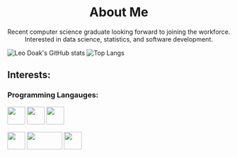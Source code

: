 <h1 style="text-align:center;">About Me</h1>
<p style="text-align:center;">Recent computer science graduate looking forward to joining the workforce. Interested in data science, statistics, and software development.</p>


![Leo Doak's GitHub stats](https://github-readme-stats.vercel.app/api?username=LeoDoak)
![Top Langs](https://github-readme-stats.vercel.app/api/top-langs/?username=LeoDoak&layout=compact)

## Interests: 
### Programming Langauges: 
<p>
<img src="https://upload.wikimedia.org/wikipedia/commons/c/c3/Python-logo-notext.svg" width="40" height="40" />
<img src="https://upload.wikimedia.org/wikipedia/commons/1/18/ISO_C%2B%2B_Logo.svg" width="40" height="40" />
<img src="https://upload.wikimedia.org/wikipedia/en/3/30/Java_programming_language_logo.svg" width="40" height="40" />
</p>
<p>
<img src="https://upload.wikimedia.org/wikipedia/commons/1/1b/R_logo.svg" width="40" height="40" />
<img src="https://upload.wikimedia.org/wikipedia/commons/9/97/%E0%A6%B8%E0%A7%8D%E0%A6%AF%E0%A6%BE%E0%A6%B8_%E0%A6%B2%E0%A7%8B%E0%A6%97%E0%A7%8B.png" width="80" height="40" />
<img src="https://upload.wikimedia.org/wikipedia/commons/2/29/Postgresql_elephant.svg" width="40" height="40" />
</p>
<p>
<div style="text-align:center;">
    <img src="https://komarev.com/ghpvc/?username=LeoDoak&color=green" alt="">
</div>
</p>